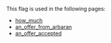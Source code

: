 This flag is used in the following pages:
 - [how_much](../events/how_much.md)
 - [an_offer_from_arbaran](../events/an_offer_from_arbaran.md)
 - [an_offer_accepted](../events/an_offer_accepted.md)
